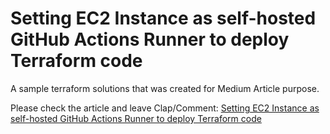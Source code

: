 # Setting EC2 Instance as self-hosted GitHub Actions Runner to deploy Terraform code

A sample terraform solutions that was created for Medium Article purpose.

Please check the article and leave Clap/Comment:
[Setting EC2 Instance as self-hosted GitHub Actions Runner to deploy Terraform code](https://medium.com/@mkucharski77/setting-ec2-instance-as-self-hosted-github-actions-runner-to-deploy-terraform-code-4179877547d0)
